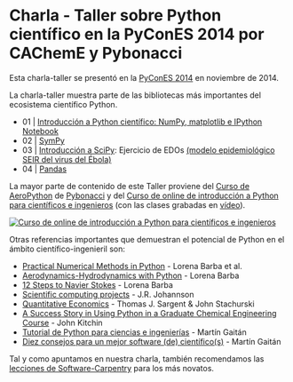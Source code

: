 Charla - Taller sobre Python científico en la PyConES 2014 por CAChemE y Pybonacci
==================================================================================

Esta charla-taller se presentó en la [PyConES 2014](http://2014.es.pycon.org/) en noviembre de 2014.

La charla-taller muestra parte de las bibliotecas más importantes del ecosistema científico Python.

* 01 | [Introducción a Python científico: NumPy, matplotlib e IPython Notebook](http://nbviewer.ipython.org/github/Python-en-ciencia/Python-cientifico/blob/master/PythonCientifico-201411-PyConEs-CachemePybonacci/01_IPython-NumPy-matplotlib.ipynb)
* 02 | [SymPy](http://nbviewer.ipython.org/github/Python-en-ciencia/Python-cientifico/blob/master/PythonCientifico-201411-PyConEs-CachemePybonacci/02-Introduccion-SimPy.ipynb)
* 03 | [Introducción a SciPy](http://nbviewer.ipython.org/github/Python-en-ciencia/Python-cientifico/blob/master/PythonCientifico-201411-PyConEs-CachemePybonacci/03-Intro-SciPy.ipynb): Ejercicio de EDOs [(modelo epidemiológico SEIR del virus del Ébola)](http://nbviewer.ipython.org/github/Python-en-ciencia/Python-cientifico/blob/master/PythonCientifico-201411-PyConEs-CachemePybonacci/03-Scipy-ejercicio-ODEs-ebola.ipynb)
* 04 | [Pandas](http://nbviewer.ipython.org/github/Python-en-ciencia/Python-cientifico/blob/master/PythonCientifico-201411-PyConEs-CachemePybonacci/Pandas_PyConES_201411.ipynb)

La mayor parte de contenido de este Taller proviene del [Curso de AeroPython](https://github.com/AeroPython/Curso_AeroPython) de [Pybonacci](http://pybonacci.og) y del [Curso de online de introducción a Python para científicos e ingenieros](http://cacheme.org/curso-online-python-cientifico-ingenieros/) (con las clases grabadas en [vídeo](https://www.youtube.com/playlist?list=PLGBbVX_WvN7bMwYe7wWV5TZt1a58jTggB)).

[![Curso de online de introducción a Python para científicos e ingenieros](http://img.youtube.com/vi/ox09Jko1ErM/0.jpg)](http://www.youtube.com/watch?v=ox09Jko1ErM&list=PLGBbVX_WvN7bMwYe7wWV5TZt1a58jTggB)


Otras referencias importantes que demuestran el potencial de Python en el ámbito científico-ingenieril son:

* [Practical Numerical Methods in Python](https://github.com/numerical-mooc/numerical-mooc#practical-numerical-methods-in-python) - Lorena Barba et al.
* [Aerodynamics-Hydrodynamics with Python](https://github.com/barbagroup/AeroPython) - Lorena Barba
* [12 Steps to Navier Stokes](https://github.com/barbagroup/CFDPython) - Lorena Barba
* [Scientific computing projects](http://jrjohansson.github.io/) - J.R. Johannson
* [Quantitative Economics](http://quant-econ.net/py/index.html) - Thomas J. Sargent & John Stachurski
* [A Success Story in Using Python in a Graduate Chemical Engineering Course](https://www.youtube.com/watch?v=IsSMs-4GlT8) - John Kitchin
* [Tutorial de Python para ciencias e ingenierías](https://github.com/mgaitan/curso-python-cientifico#tutorial-de-python-para-ciencias-e-ingenier%C3%ADas) - Martín Gaitán
* [Diez consejos para un mejor software (de) científico(s)](https://github.com/mgaitan/10consejos) - Martín Gaitán


Tal y como apuntamos en nuestra charla, también recomendamos las [lecciones de Software-Carpentry](http://software-carpentry.org/lessons.html) para los más novatos.

